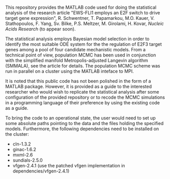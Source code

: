 This repository provides the MATLAB code used for doing the statistical analysis of the research article
"EWS-FLI1 employs an E2F switch to drive target gene expression", 
R. Schwentner, T. Papamarkou, M.O. Kauer, V. Stathopoulos, F. Yang, Sv. Bilke, P.S. Meltzer, M. Girolami, H. Kovar,
*Nucleic Acids Research*
(to appear soon).

The statistical analysis employs Bayesian model selection in order to identify the most suitable ODE system for the
the regulation of E2F3 target genes among a pool of four candidate mechanistic models. From a technical point of view,
population MCMC has been used in conjunction with the simplified manifold Metropolis-adjusted Langevin algorithm
(SMMALA), see the article for details. The population MCMC scheme was run in parallel on a cluster using the MATLAB
inteface to MPI.

It is noted that this public code has not been polished in the form of a MATLAB package. However, it is provided as a
guide to the interested researcher who would wish to replicate the statistical analysis after some configuration of
the provided repository or to recode the MCMC simulations in a programming language of their preference by using the
existing code as a guide.

To bring the code to an operational state, the user would need to set up some absolute paths pointing to the data and
the files holding the specified models. Furthermore, the following dependencies need to be installed on the cluster:

* cln-1.3.2
* ginac-1.6.2
* mxml-2.6
* sundials-2.5.0
* vfgen-2.4.1 (use the patched vfgen implementation in dependencies/vfgen-2.4.1)
